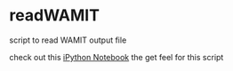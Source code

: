 # readWAMIT
script to read WAMIT output file

check out this [iPython Notebook](https://wakari.io/sharing/bundle/barahona/readWAMIT) the get feel for this script
